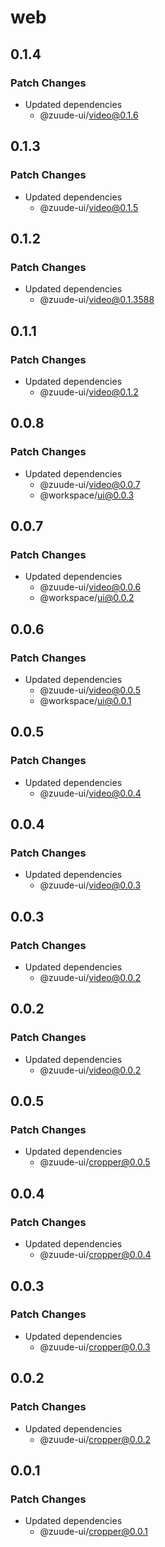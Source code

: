 # web

## 0.1.4

### Patch Changes

- Updated dependencies
  - @zuude-ui/video@0.1.6

## 0.1.3

### Patch Changes

- Updated dependencies
  - @zuude-ui/video@0.1.5

## 0.1.2

### Patch Changes

- Updated dependencies
  - @zuude-ui/video@0.1.3588

## 0.1.1

### Patch Changes

- Updated dependencies
  - @zuude-ui/video@0.1.2

## 0.0.8

### Patch Changes

- Updated dependencies
  - @zuude-ui/video@0.0.7
  - @workspace/ui@0.0.3

## 0.0.7

### Patch Changes

- Updated dependencies
  - @zuude-ui/video@0.0.6
  - @workspace/ui@0.0.2

## 0.0.6

### Patch Changes

- Updated dependencies
  - @zuude-ui/video@0.0.5
  - @workspace/ui@0.0.1

## 0.0.5

### Patch Changes

- Updated dependencies
  - @zuude-ui/video@0.0.4

## 0.0.4

### Patch Changes

- Updated dependencies
  - @zuude-ui/video@0.0.3

## 0.0.3

### Patch Changes

- Updated dependencies
  - @zuude-ui/video@0.0.2

## 0.0.2

### Patch Changes

- Updated dependencies
  - @zuude-ui/video@0.0.2

## 0.0.5

### Patch Changes

- Updated dependencies
  - @zuude-ui/cropper@0.0.5

## 0.0.4

### Patch Changes

- Updated dependencies
  - @zuude-ui/cropper@0.0.4

## 0.0.3

### Patch Changes

- Updated dependencies
  - @zuude-ui/cropper@0.0.3

## 0.0.2

### Patch Changes

- Updated dependencies
  - @zuude-ui/cropper@0.0.2

## 0.0.1

### Patch Changes

- Updated dependencies
  - @zuude-ui/cropper@0.0.1
